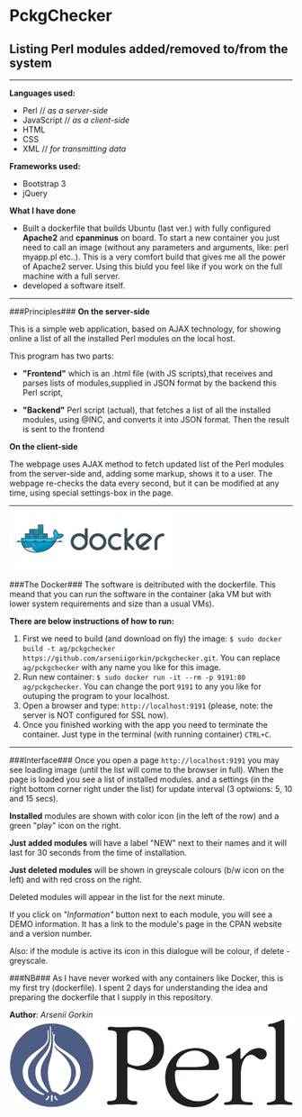 # PckgChecker #
## Listing Perl modules added/removed to/from the system ##
----
__Languages used:__
* Perl // _as a server-side_
* JavaScript // _as a client-side_
* HTML
* CSS
* XML // _for transmitting data_

__Frameworks used:__
* Bootstrap 3
* jQuery

__What I have done__
* Built a dockerfile that builds Ubuntu (last ver.) with fully configured __Apache2__ and __cpanminus__ on board. To start a new container you just need to call an image (without any parameters and arguments, like: perl myapp.pl etc..). This is a very comfort build that gives me all the power of Apache2 server. Using this biuld you feel like if you work on the full machine with a full server.
* developed a software itself.

----
###Principles###
__On the server-side__

This is a simple web application, based on AJAX technology, for showing online a list of all the installed Perl modules on the local host.

This program has two parts:

* __"Frontend"__
which is an .html file (with JS scripts),that receives and parses lists of modules,supplied in JSON format by the backend this Perl script,

* __"Backend"__
Perl script (actual), that fetches a list of all the installed modules, using @INC, and converts it into JSON format. Then the result is sent to the frontend 

__On the client-side__

The webpage uses AJAX method to fetch updated list of the Perl modules from the server-side and, adding some markup, shows it to a user. The webpage re-checks the data every second, but it can be modified at any time, using special settings-box in the page.

----

![picture alt](https://github.com/arseniigorkin/pckgchecker/blob/master/docker.png?raw=true "Dockerfile")

###The Docker###
The software is deitributed with the dockerfile. This meand that you can run the software in the container (aka VM but with lower system requirements and size than a usual VMs).

__There are below instructions of how to run:__

1. First we need to build (and download on fly) the image: `$ sudo docker build -t ag/pckgchecker https://github.com/arseniigorkin/pckgchecker.git`. You can replace `ag/pckgchecker` with any name you like for this image.
2. Run new container: `$ sudo docker run -it --rm -p 9191:80 ag/pckgchecker`. You can change the port `9191` to any you like for outuping the program to your localhost. 
3. Open a browser and type: `http://localhost:9191` (please, note: the server is NOT configured for SSL now).
4. Once you finished working with the app you need to terminate the container. Just type in the terminal (with running container) `CTRL+C`.


----

###Interface###
Once you open a page `http://localhost:9191` you may see loading image (until the list will come to the browser in full).
When the page is loaded you see a list of installed modules. and a settings (in the right bottom corner right under the list) for update interval (3 optwions: 5, 10 and 15 secs).

__Installed__ modules are shown with color icon (in the left of the row) and a green "play" icon on the right.

__Just added modules__ will have a label "NEW" next to their names and it will last for 30 seconds from the time of installation.

__Just deleted modules__ will be shown in greyscale colours (b/w icon on the left) and with red cross on the right.

Deleted modules will appear in the list for the next minute.

If you click on _"Information"_ button next to each module, you will see a DEMO information. It has a link to the module's page in the CPAN website and a version number.

Also: if the module is active its icon in this dialogue will be colour, if delete - greyscale.

###NB###
As I have never worked with any containers like Docker, this is my first try (dockerfile). I spent 2 days for understanding the idea and preparing the dockerfile that I supply in this repository.

__Author__: _Arsenii Gorkin_
![picture alt](https://github.com/arseniigorkin/pckgchecker/blob/master/perl.png?raw=true "Perl demo program")
